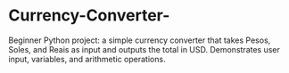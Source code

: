 # Currency-Converter-
Beginner Python project: a simple currency converter that takes Pesos, Soles, and Reais as input and outputs the total in USD. Demonstrates user input, variables, and arithmetic operations.
